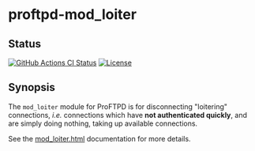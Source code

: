 proftpd-mod_loiter
==================

Status
------
[![GitHub Actions CI Status](https://github.com/Castaglia/proftpd-mod_loiter/actions/workflows/ci.yml/badge.svg?branch=master)](https://github.com/Castaglia/proftpd-mod_loiter/actions/workflows/ci.yml)
[![License](https://img.shields.io/badge/license-GPL-brightgreen.svg)](https://img.shields.io/badge/license-GPL-brightgreen.svg)


Synopsis
--------
The `mod_loiter` module for ProFTPD is for disconnecting "loitering"
connections, _i.e._ connections which have **not authenticated quickly**, and
are simply doing nothing, taking up available connections.

See the [mod_loiter.html](https://htmlpreview.github.io/?https://github.com/Castaglia/proftpd-mod_loiter/blob/master/mod_loiter.html) documentation for more details.
